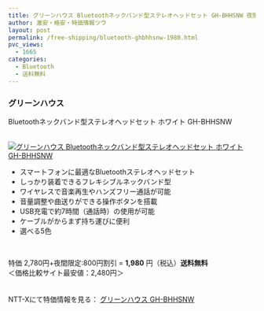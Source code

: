 ```yaml
---
title: グリーンハウス Bluetoothネックバンド型ステレオヘッドセット GH-BHHSNW 夜間限定特価1980円！送料無料！
author: 激安・格安・特価情報ツウ
layout: post
permalink: /free-shipping/bluetooth-ghbhhsnw-1980.html
pvc_views:
  - 1665
categories:
  - Bluetooth
  - 送料無料
---
```

### グリーンハウス  
Bluetoothネックバンド型ステレオヘッドセット ホワイト GH-BHHSNW

<div class="img-bg2 img_L">
  <a href="http://px.a8.net/svt/ejp?a8mat=ZYP6S+8IMA3E+S1Q+BWGDT&#038;a8ejpredirect=http://nttxstore.jp/_II_GH13818303" target="_blank"><br /> <img border="0" alt="グリーンハウス Bluetoothネックバンド型ステレオヘッドセット ホワイト GH-BHHSNW" src="http://i2.wp.com/image.nttxstore.jp/l2_images/G/GH/GH13818303.jpg?w=120" data-recalc-dims="1" /></a>
</div>

<!--more-->

  * スマートフォンに最適なBluetoothステレオヘッドセット
  * しっかり装着できるフレキシブルネックバンド型
  * ワイヤレスで音楽再生やハンズフリー通話が可能
  * 音量調整や曲送りができる操作ボタンを搭載
  * USB充電で約7時間（通話時）の使用が可能
  * ケーブルがからまず持ち運びに便利
  * 選べる5色

<br clear="all" />

特価 2,780円+夜間限定:800円割引 = <span class="tokka-price"><strong>1,980</strong></span> 円（税込）**送料無料**  
＜価格比較サイト最安値：2,480円＞

　  
NTT-Xにて特価情報を見る： <span class="fs150p"><a href="http://px.a8.net/svt/ejp?a8mat=ZYP6S+8IMA3E+S1Q+BWGDT&#038;a8ejpredirect=http://nttxstore.jp/_II_GH13818303" target="_blank">グリーンハウス GH-BHHSNW</a></span>